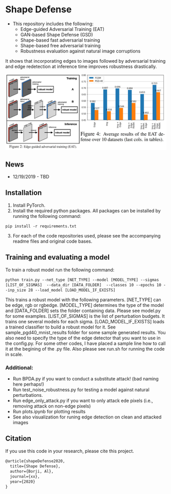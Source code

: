 # Shape Defense

* This repository includes the following:
    + Edge-guided Adversarial Training (EAT)
    + GAN-based Shape Defense (GSD)
    + Shape-based fast adversarial training
    + Shape-based free adversarial training
    + Robustness evaluation against natural image corruptions

It shows that incorporating edges to images followed by adversarial training and edge redetection at inference time improves robustness drastically.

![overfitting](https://github.com/aliborji/ShapeDefence/blob/master/teaser.jpg)


[paper]: https://arxiv.org/abs/xx
[fastpaper]: https://arxiv.org/abs/2001.03994


## News
+ 12/19/2019 - TBD

## Installation 
1. Install PyTorch.
2. Install the required python packages. All packages can be installed by running the following command:
```
pip install -r requirements.txt
```
3. For each of the code repositories used, please see the accompanying readme files and original code bases.


##  Training and evaluating a model
To train a robust model run the following command:

```
python train.py --net_type [NET_TYPE] --model [MODEL_TYPE] --sigmas [LIST_OF_SIGMAS]  --data_dir [DATA_FOLDER]  --classes 10 --epochs 10 --inp_size 28 --load_model [LOAD_MODEL_IF_EXISTS]
```

This trains a robust model with the following parameters. [NET_TYPE] can be edge, rgb or rgbedge. [MODEL_TYPE] determines the type of the model and [DATA_FOLDER] sets the folder containing data. Please see model.py for some examples. [LIST_OF_SIGMAS] is the list of perturbation budgets. It trains one several models for each sigma. [LOAD_MODEL_IF_EXISTS] loads a trained classifier to build a robust model for it. See sample_pgd40_mnist_results folder for some sample generated results.
You also need to specify the type of the edge detector that you want to use in the config.py.
For some other codes, I have placed a sample line how to call it at the begining of the .py file. Also please see run.sh for running the code in scale.


### Additional:
+ Run BPDA.py if you want to conduct a substitute attack! (bad naming here perhaps!)
+ Run test_noise_robustness.py for testing a model against natural perturbations.
+ Run edge_only_attack.py if you want to only attack ede pixels (i.e., removing attack on non-edge pixels)
+ Run plots.ipynb for plotting results
+ See also visualization for runing edge detection on clean and attacked images



## Citation

If you use this code in your research, please cite this project.

```
@article{shapeDefense2020,
  title={Shape Defense},
  author={Borji, Al},
  journal={xx},
  year={2020}
}
```


